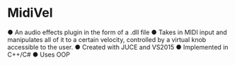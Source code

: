 # MidiVel

●    An audio effects plugin in the form of a .dll file
●    Takes in MIDI input and manipulates all of it to a certain velocity, controlled by a virtual knob accessible to the user.
●    Created with JUCE and VS2015
●    Implemented in C++/C#
●    Uses OOP

